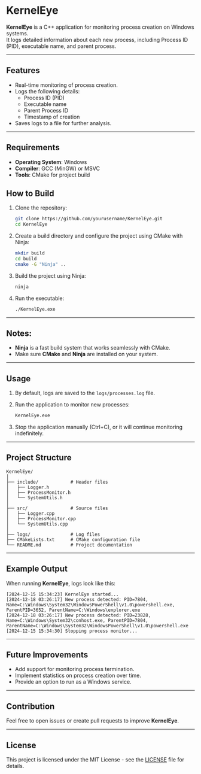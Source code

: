 # KernelEye

**KernelEye** is a C++ application for monitoring process creation on Windows systems.  
It logs detailed information about each new process, including Process ID (PID), executable name, and parent process.

---

## Features

- Real-time monitoring of process creation.
- Logs the following details:
  - Process ID (PID)
  - Executable name
  - Parent Process ID
  - Timestamp of creation
- Saves logs to a file for further analysis.

---

## Requirements

- **Operating System**: Windows
- **Compiler**: GCC (MinGW) or MSVC
- **Tools**: CMake for project build


## How to Build

1. Clone the repository:
   ```bash
   git clone https://github.com/yourusername/KernelEye.git
   cd KernelEye
   ```

2. Create a build directory and configure the project using CMake with Ninja:
   ```bash
   mkdir build
   cd build
   cmake -G "Ninja" ..
   ```

3. Build the project using Ninja:
   ```bash
   ninja
   ```

4. Run the executable:
   ```bash
   ./KernelEye.exe
   ```

---

## Notes:
- **Ninja** is a fast build system that works seamlessly with CMake.
- Make sure **CMake** and **Ninja** are installed on your system.


---

## Usage

1. By default, logs are saved to the `logs/processes.log` file.
2. Run the application to monitor new processes:
   ```bash
   KernelEye.exe
   ```

3. Stop the application manually (Ctrl+C), or it will continue monitoring indefinitely.

---

## Project Structure

```
KernelEye/
│
├── include/            # Header files
│   ├── Logger.h
│   ├── ProcessMonitor.h
│   └── SystemUtils.h
│
├── src/                # Source files
│   ├── Logger.cpp
│   ├── ProcessMonitor.cpp
│   └── SystemUtils.cpp
│
├── logs/               # Log files
├── CMakeLists.txt      # CMake configuration file
└── README.md           # Project documentation
```

---

## Example Output

When running **KernelEye**, logs look like this:

```
[2024-12-15 15:34:23] KernelEye started...
[2024-12-18 03:26:17] New process detected: PID=7804, Name=C:\Windows\System32\WindowsPowerShell\v1.0\powershell.exe, ParentPID=3652, ParentName=C:\Windows\explorer.exe
[2024-12-18 03:26:17] New process detected: PID=23828, Name=C:\Windows\System32\conhost.exe, ParentPID=7804, ParentName=C:\Windows\System32\WindowsPowerShell\v1.0\powershell.exe
[2024-12-15 15:34:30] Stopping process monitor...
```

---

## Future Improvements

- Add support for monitoring process termination.
- Implement statistics on process creation over time.
- Provide an option to run as a Windows service.

---

## Contribution

Feel free to open issues or create pull requests to improve **KernelEye**.

---

## License

This project is licensed under the MIT License - see the [LICENSE](LICENSE) file for details.
